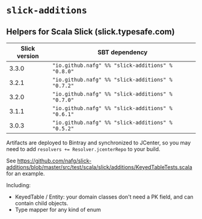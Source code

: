 # `slick-additions` 

## Helpers for Scala Slick (slick.typesafe.com)



| Slick version | SBT dependency                                       |
|---------------|------------------------------------------------------|
| 3.3.0         | `"io.github.nafg" %% "slick-additions" % "0.8.0"`    |
| 3.2.1         | `"io.github.nafg" %% "slick-additions" % "0.7.2"`    |
| 3.2.0         | `"io.github.nafg" %% "slick-additions" % "0.7.0"`    |
| 3.1.1         | `"io.github.nafg" %% "slick-additions" % "0.6.1"`    |
| 3.0.3         | `"io.github.nafg" %% "slick-additions" % "0.5.2"`    |

Artifacts are deployed to Bintray and synchronized to JCenter, so you may need to add `resolvers += Resolver.jcenterRepo` to your build.



See https://github.com/nafg/slick-additions/blob/master/src/test/scala/slick/additions/KeyedTableTests.scala for an example.

Including:

 - KeyedTable / Entity: your domain classes don't need a PK field, and can contain child objects.
 - Type mapper for any kind of enum
 
